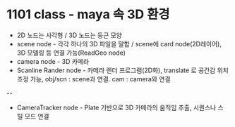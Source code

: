 # 1101 class - maya 속 3D 환경

* 2D 노드는 사각형 / 3D 노드는 둥근 모양
* scene node - 각각 하나의 3D 파일을 말함 / scene에 card node(2D레이어), 3D 모델링 등 연결 가능(ReadGeo node)
* camera node - 3D 카메라
* Scanline Rander node - 카메라 렌더 프로그램(2D화), translate 로 공간감 위치 조정 가능, obj/scn : scene과 연결. cam : camera와 연결

--
* CameraTracker node - Plate 기반으로 3D 카메라의 움직임 추출, 시퀀스나 스틸 모드 연결
